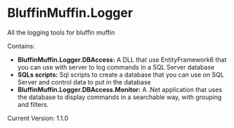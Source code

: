 # BluffinMuffin.Logger
All the logging tools for bluffin muffin

Contains:
 * **BluffinMuffin.Logger.DBAccess:** A DLL that use EntityFramework6 that you can use with server to log commands in a SQL Server database
 * **SQLs scripts:** Sql scripts to create a database that you can use on SQL Server and control data to put in the database 
 * **BluffinMuffin.Logger.DBAccess.Monitor:** A .Net application that uses the database to display commands in a searchable way, with grouping and filters.

 Current Version: 1.1.0